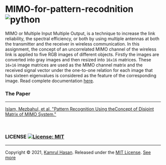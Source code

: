 # MIMO-for-pattern-recodnition ![python](https://img.shields.io/badge/python-3.7-yellow)

MIMO or Multiple Input Multiple Output, is a technique to increase the link reliability, the spectral efficiency, or both by using multiple antennas at both the transmitter and the receiver in wireless communication. In this assignment, the concept of an uncorrelated MIMO channel of the wireless link is applied to five RGB images of different objects. Firstly the images are converted into gray images and then resized into `16x16` matrices. These `16✕16` image matrices are used as the MIMO channel matrix and the received signal vector under the one-to-one relation for each image that has sixteen eigenvalues is considered as the feature of the corresponding image. Read complete documentation [here](https://github.com/kmtusher97/MIMO-for-pattern-recodnition/blob/main/docs/image-feature-extraction-using-MIMO.pdf).

### The Paper 
***
[Islam, Mezbahul, et al. "Pattern Recognition Using theConcept of Disjoint Matrix of MIMO System."](https://www.researchgate.net/profile/Md-Islam-757/publication/339986877_Pattern_Recognition_Using_the_Concept_of_Disjoint_Matrix_of_MIMO_System_Pattern_Recognition_Using_the_Concept_of_Disjoint_Matrix_of_MIMO_System/links/5e7105a54585150a0d17c7b2/Pattern-Recognition-Using-the-Concept-of-Disjoint-Matrix-of-MIMO-System-Pattern-Recognition-Using-the-Concept-of-Disjoint-Matrix-of-MIMO-System.pdf) 

<br>

### LICENSE [![License: MIT](https://img.shields.io/badge/License-MIT-yellow.svg)](https://opensource.org/licenses/MIT)
***
Copyright © 2021, [Kamrul Hasan](https://github.com/kmtusher97).
Released under the [MIT License](LICENSE). [See more](https://github.com/kmtusher97/MIMO-for-pattern-recodnition/blob/main/LICENSE.md)

